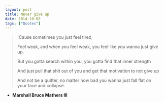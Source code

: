 ```yaml
---
layout: post
title: Never give up
date: 2014-10-02
tags: ["Quotes"]
---
```


> 'Cause sometimes you just feel tired,> 
> Feel weak, and when you feel weak, you feel like you wanna just give up.> 
> But you gotta search within you, you gotta find that inner strength> 
> And just pull that shit out of you and get that motivation to not give up> 
> And not be a quitter, no matter how bad you wanna just fall flat on your face and collapse.

- **Marshall Bruce Mathers III**